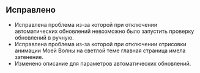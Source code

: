 ## Исправлено

- Исправлена проблема из-за которой при отключении автоматических обновлений невозможно было запустить проверку обновлений в ручную.
- Исправлена проблема из-за которой при отключении отрисовки анимации Моей Волны на светлой теме главная страница имела затенение.
- Изменено описание для параметров автоматических обновлений.
